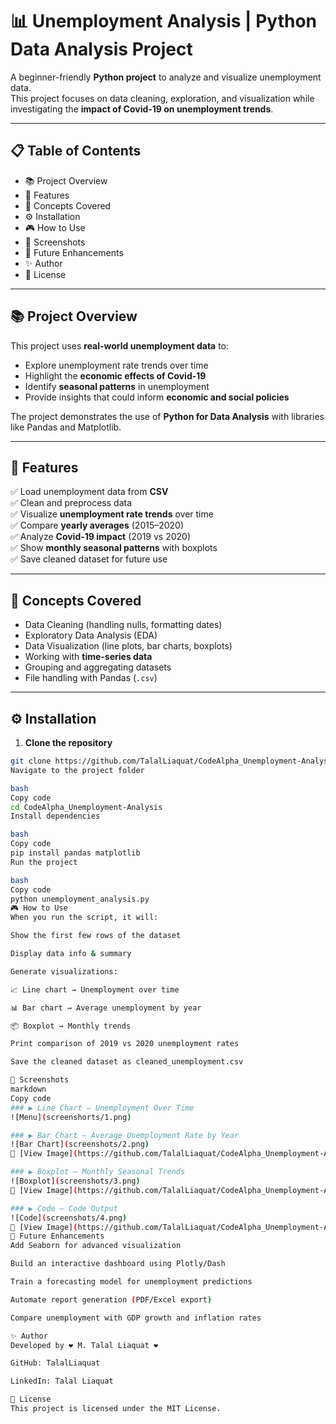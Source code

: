 # 📊 Unemployment Analysis | Python Data Analysis Project  

A beginner-friendly **Python project** to analyze and visualize unemployment data.  
This project focuses on data cleaning, exploration, and visualization while investigating the **impact of Covid-19 on unemployment trends**.  

---

## 📋 Table of Contents  
- 📚 Project Overview  
- 🚀 Features  
- 🧠 Concepts Covered  
- ⚙️ Installation  
- 🎮 How to Use  
- 📸 Screenshots  
- 🚧 Future Enhancements  
- ✨ Author  
- 📄 License  

---

## 📚 Project Overview  

This project uses **real-world unemployment data** to:  
- Explore unemployment rate trends over time  
- Highlight the **economic effects of Covid-19**  
- Identify **seasonal patterns** in unemployment  
- Provide insights that could inform **economic and social policies**  

The project demonstrates the use of **Python for Data Analysis** with libraries like Pandas and Matplotlib.  

---

## 🚀 Features  

✅ Load unemployment data from **CSV**  
✅ Clean and preprocess data  
✅ Visualize **unemployment rate trends** over time  
✅ Compare **yearly averages** (2015–2020)  
✅ Analyze **Covid-19 impact** (2019 vs 2020)  
✅ Show **monthly seasonal patterns** with boxplots  
✅ Save cleaned dataset for future use  

---

## 🧠 Concepts Covered  

- Data Cleaning (handling nulls, formatting dates)  
- Exploratory Data Analysis (EDA)  
- Data Visualization (line plots, bar charts, boxplots)  
- Working with **time-series data**  
- Grouping and aggregating datasets  
- File handling with Pandas (`.csv`)  

---

## ⚙️ Installation  

1. **Clone the repository**  
```bash
git clone https://github.com/TalalLiaquat/CodeAlpha_Unemployment-Analysis.git
Navigate to the project folder

bash
Copy code
cd CodeAlpha_Unemployment-Analysis
Install dependencies

bash
Copy code
pip install pandas matplotlib
Run the project

bash
Copy code
python unemployment_analysis.py
🎮 How to Use
When you run the script, it will:

Show the first few rows of the dataset

Display data info & summary

Generate visualizations:

📈 Line chart → Unemployment over time

📊 Bar chart → Average unemployment by year

📦 Boxplot → Monthly trends

Print comparison of 2019 vs 2020 unemployment rates

Save the cleaned dataset as cleaned_unemployment.csv

📸 Screenshots
markdown
Copy code
### ▶ Line Chart – Unemployment Over Time  
![Menu](screenshorts/1.png)  

### ▶ Bar Chart – Average Unemployment Rate by Year  
![Bar Chart](screenshots/2.png)  
🔗 [View Image](https://github.com/TalalLiaquat/CodeAlpha_Unemployment-Analysis/blob/main/screenshots/2.png)  

### ▶ Boxplot – Monthly Seasonal Trends  
![Boxplot](screenshots/3.png)  
🔗 [View Image](https://github.com/TalalLiaquat/CodeAlpha_Unemployment-Analysis/blob/main/screenshots/3.png)  

### ▶ Code – Code Output  
![Code](screenshots/4.png)  
🔗 [View Image](https://github.com/TalalLiaquat/CodeAlpha_Unemployment-Analysis/blob/main/screenshots/4.png)  
🚧 Future Enhancements
Add Seaborn for advanced visualization

Build an interactive dashboard using Plotly/Dash

Train a forecasting model for unemployment predictions

Automate report generation (PDF/Excel export)

Compare unemployment with GDP growth and inflation rates

✨ Author
Developed by ❤️ M. Talal Liaquat ❤️

GitHub: TalalLiaquat

LinkedIn: Talal Liaquat

📄 License
This project is licensed under the MIT License.
